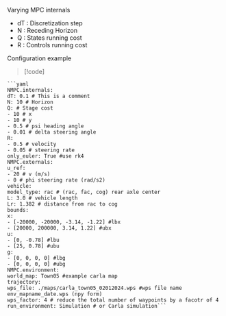 Varying MPC internals
- dT : Discretization step
- N : Receding Horizon
- Q : States running cost
- R : Controls running cost


Configuration example
> [!code]
> 
	```yaml
	NMPC.internals:
	dT: 0.1 # This is a comment
	N: 10 # Horizon
	Q: # Stage cost
	- 10 # x
	- 10 # y
	- 0.5 # psi heading angle
	- 0.01 # delta steering angle
	R:
	- 0.5 # velocity
	- 0.05 # steering rate
	only_euler: True #use rk4  
	NMPC.externals:
	u_ref:
	- 20 # v (m/s)
	- 0 # phi steering rate (rad/s2)
	vehicle:
	model_type: rac # (rac, fac, cog) rear axle center
	L: 3.0 # vehicle length
	Lr: 1.382 # distance from rac to cog
	bounds:
	x:	
	- [-20000, -20000, -3.14, -1.22] #lbx
	- [20000, 200000, 3.14, 1.22] #ubx
	u:
	- [0, -0.78] #lbu
	- [25, 0.78] #ubu
	g:
	- [0, 0, 0, 0] #lbg
	- [0, 0, 0, 0] #ubg  
	NMPC.environment:
	world_map: Town05 #example carla map
	trajectory:
	wps_file: ./maps/carla_town05_02012024.wps #wps file name env_mapname_date.wps (npy form)
	wps_factor: 4 # reduce the total number of waypoints by a facotr of 4
	run_environment: Simulation # or Carla simulation```
	



